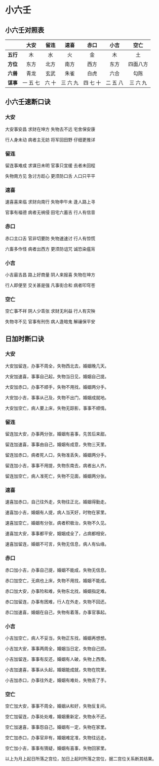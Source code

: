 # 小六壬

## 小六壬对照表

|          |   大安   | 留连  |   速喜   |   赤口   |   小吉   |   空亡   |
| :------: | :------: | :---: | :------: | :------: | :------: | :------: |
| **五行** |    木    |  水   |    火    |    金    |    木    |    土    |
| **方位** |   东方   | 北方  |   南方   |   西方   |   东方   | 四面八方 |
| **六兽** |   青龙   | 玄武  |   朱雀   |   白虎   |   六合   |   勾陈   |
| **谋事** | 一 五 七 | 六 十 | 三 六 九 | 四 七 十 | 二 五 八 | 三 六 九 |

## 小六壬速断口诀

### 大安

大安事安昌 求财在坤方 失物去不远 宅舍保安康

行人身未动 病者主无妨 将军回田野 仔细更推详

### 留连

留连事难成 求谋日未明 官事只宜缓 去者未回程

失物南方见 急讨方趁心 更须防口舌 人口只平平

### 速喜

速喜喜来临 求财向南行 失物申午未 逢人路上寻

官事有福德 病者无祸侵 田宅六蓄吉 行人有信音

### 赤口

赤口主口舌 官非切要防 失物速速讨 行人有惊慌

六畜多作怪 病者出西方 更须防诅咒 诚恐染瘟肓

### 小吉

小吉最吉昌 路上好商量 阴人来报喜 失物在坤方

行人即便至 交关甚是强 凡事街合和 病者叩穹苍

### 空亡

空亡事不祥 阴人少乖张 求财无利益 行人有灾殃

失物寻不见 官事有刑伤 病人逢暗鬼 解禳保平安

## 日加时断口诀

### 大安

大安加留连，办事不周全，失物西北去，婚姻晚几天。

大安加速喜，事事自己起，失物当日见，婚姻自己提。

大安加赤口，办事不顺手，失物不用找，婚姻两分手。

大安加小吉，事事从己及，失物不出门，婚姻成就地。

大安加空亡，病人要上床，失物无踪影，事事不顺情。

### 留连

留连加大安，办事两分张，婚姻有喜事，先苦后来甜。

留连加速喜，事事由自己，婚姻有成意，失物三天里。

留连加赤口，病者死人口，失物准丢失，婚姻两分手。

留连加小吉，事事不用提，失物东南去，病者出人齐。

留连加空亡，病人准死亡，失物不见面，婚姻两分张。

### 速喜

速喜加赤口，自己往外走，失物往正北，婚姻得勤走。

速喜加小吉，婚姻有人提，病人当天好，时物在家里。

速喜加空亡，婚姻有分张，病者积极治，失物不久见。

速喜加大安，事事都平安，姻姻成全了，占病都相安。

速喜加留连，婚姻不可言，失物无信息，病人有仙缘。

### 赤口

赤口加小吉，办事自己提，婚姻不能成，失物无信息。

赤口加空亡，无病也上床，失物不用找，婚姻不能成。

赤口加大安，办事险和难，失物东北找，婚姻指定难。

赤口加留连，办事有困难，行人在外走，失物不回还。

赤口加速喜，婚姻在自己，失物有着落，办事官事起。

### 小吉

小吉加空亡，病人不妥当，失物正东找，婚姻再想想。

小吉加大安，事事两周全，婚姻当日定，失物自己损。

小吉加留连，事事有反还，婚姻有人破，失物上西南。

小吉加速喜，事事从头起，婚姻能成就，失物在院里。

小吉加赤口，办事往外走，婚姻有难处，失物丢了手。

### 空亡

空亡加大安，事事不周全，婚姻从和好，失物反复间。

空亡加留连，办事处处难，婚姻重新定，失物永不还。

空亡加速喜，事事怨自己，婚姻有一定，失物在家里。

空亡加赤口，办事官非有，婚姻难定准，失物往远走。

空亡加小吉，事事有猜疑，婚姻有喜事，失物回家里。

以上为月上起日所落之宫位，加日上起时所落之宫位，据二宫位关系断其结果。
